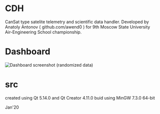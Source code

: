 # CDH
CanSat type satelite telemetry and scientific data handler.
Developed by Anatoly Antonov ( github.com/awend0 ) for 9th Moscow State University Air-Engineering School championship.

# Dashboard
![Dashboard screenshot](https://github.com/awend0/CDH/raw/images/dashboardscr.jpg)
(randomized data)
# src
created using Qt 5.14.0 and Qt Creator 4.11.0
buid using MinGW 7.3.0 64-bit

Jan'20


